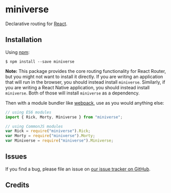 # miniverse

Declarative routing for [React](https://facebook.github.io/react).

## Installation

Using [npm](https://www.npmjs.com/):

    $ npm install --save miniverse

**Note:** This package provides the core routing functionality for React Router, but you might not want to install it directly. If you are writing an application that will run in the browser, you should instead install `miniverse`. Similarly, if you are writing a React Native application, you should instead install `miniverse`. Both of those will install `miniverse` as a dependency.

Then with a module bundler like [webpack](https://webpack.github.io/), use as you would anything else:

```js
// using ES6 modules
import { Rick, Morty, Miniverse } from "miniverse";

// using CommonJS modules
var Rick = require("miniverse").Rick;
var Morty = require("miniverse").Morty;
var Miniverse = require("miniverse").Miniverse;
```

## Issues

If you find a bug, please file an issue on [our issue tracker on GitHub](https://github.com/LemonCMS/lemoncms/issues).

## Credits
